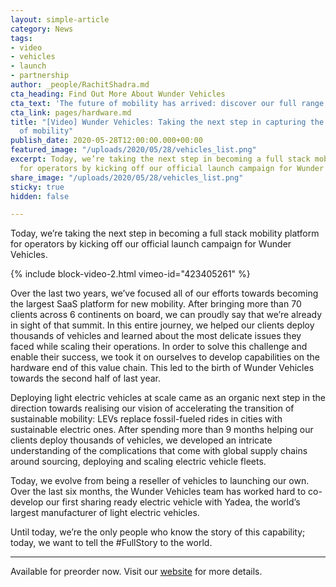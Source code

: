 ```yaml
---
layout: simple-article
category: News
tags:
- video
- vehicles
- launch
- partnership
author: _people/RachitShadra.md
cta_heading: Find Out More About Wunder Vehicles
cta_text: 'The future of mobility has arrived: discover our full range of Wunder Vehicles.'
cta_link: pages/hardware.md
title: "[Video] Wunder Vehicles: Taking the next step in capturing the value chain
  of mobility"
publish_date: 2020-05-28T12:00:00.000+00:00
featured_image: "/uploads/2020/05/28/vehicles_list.png"
excerpt: Today, we’re taking the next step in becoming a full stack mobility platform
  for operators by kicking off our official launch campaign for Wunder Vehicles.
share_image: "/uploads/2020/05/28/vehicles_list.png"
sticky: true
hidden: false

---
```

Today, we’re taking the next step in becoming a full stack mobility platform for operators by kicking off our official launch campaign for Wunder Vehicles.

{% include block-video-2.html vimeo-id="423405261" %}

Over the last two years, we’ve focused all of our efforts towards becoming the largest SaaS platform for new mobility. After bringing more than 70 clients across 6 continents on board, we can proudly say that we’re already in sight of that summit. In this entire journey, we helped our clients deploy thousands of vehicles and learned about the most delicate issues they faced while scaling their operations. In order to solve this challenge and enable their success, we took it on ourselves to develop capabilities on the hardware end of this value chain. This led to the birth of Wunder Vehicles towards the second half of last year.

Deploying light electric vehicles at scale came as an organic next step in the direction towards realising our vision of accelerating the transition of sustainable mobility: LEVs replace fossil-fueled rides in cities with sustainable electric ones. After spending more than 9 months helping our clients deploy thousands of vehicles, we developed an intricate understanding of the complications that come with global supply chains around sourcing, deploying and scaling electric vehicle fleets.

Today, we evolve from being a reseller of vehicles to launching our own. Over the last six months, the Wunder Vehicles team has worked hard to co-develop our first sharing ready electric vehicle with Yadea, the world’s largest manufacturer of light electric vehicles.

Until today, we’re the only people who know the story of this capability; today, we want to tell the #FullStory to the world.

***

Available for preorder now. Visit our [website](https://www.wundermobility.com/vehicles/yadea-g5) for more details.